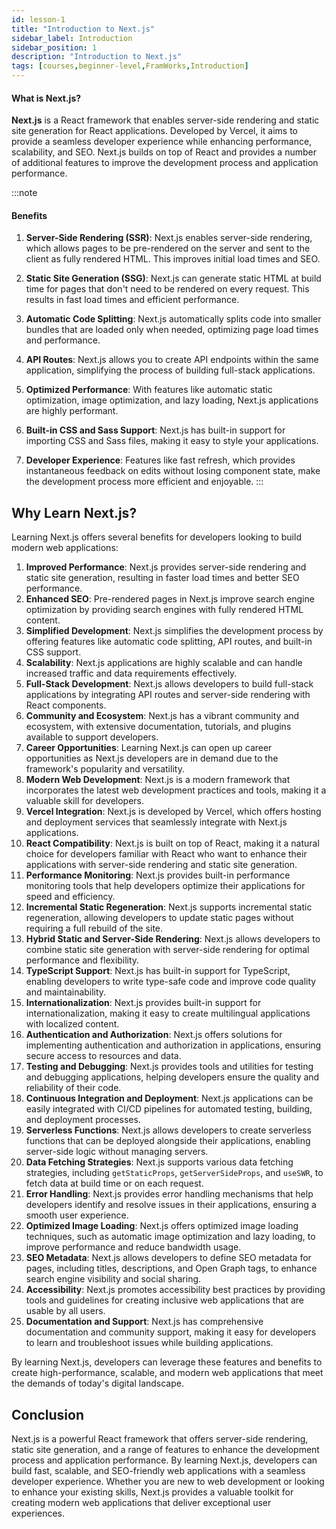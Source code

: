 ```yaml
---
id: lesson-1
title: "Introduction to Next.js"
sidebar_label: Introduction
sidebar_position: 1
description: "Introduction to Next.js"
tags: [courses,beginner-level,FramWorks,Introduction]
--- 
```

  

#### What is Next.js?

**Next.js** is a React framework that enables server-side rendering and static site generation for React applications. Developed by Vercel, it aims to provide a seamless developer experience while enhancing performance, scalability, and SEO. Next.js builds on top of React and provides a number of additional features to improve the development process and application performance.

:::note
#### Benefits

1. **Server-Side Rendering (SSR)**: Next.js enables server-side rendering, which allows pages to be pre-rendered on the server and sent to the client as fully rendered HTML. This improves initial load times and SEO.

2. **Static Site Generation (SSG)**: Next.js can generate static HTML at build time for pages that don't need to be rendered on every request. This results in fast load times and efficient performance.

3. **Automatic Code Splitting**: Next.js automatically splits code into smaller bundles that are loaded only when needed, optimizing page load times and performance.

4. **API Routes**: Next.js allows you to create API endpoints within the same application, simplifying the process of building full-stack applications.

5. **Optimized Performance**: With features like automatic static optimization, image optimization, and lazy loading, Next.js applications are highly performant.

6. **Built-in CSS and Sass Support**: Next.js has built-in support for importing CSS and Sass files, making it easy to style your applications.

7. **Developer Experience**: Features like fast refresh, which provides instantaneous feedback on edits without losing component state, make the development process more efficient and enjoyable.
:::


## Why Learn Next.js?

Learning Next.js offers several benefits for developers looking to build modern web applications:

1. **Improved Performance**: Next.js provides server-side rendering and static site generation, resulting in faster load times and better SEO performance.
2. **Enhanced SEO**: Pre-rendered pages in Next.js improve search engine optimization by providing search engines with fully rendered HTML content.
3. **Simplified Development**: Next.js simplifies the development process by offering features like automatic code splitting, API routes, and built-in CSS support.
4. **Scalability**: Next.js applications are highly scalable and can handle increased traffic and data requirements effectively.
5. **Full-Stack Development**: Next.js allows developers to build full-stack applications by integrating API routes and server-side rendering with React components.
6. **Community and Ecosystem**: Next.js has a vibrant community and ecosystem, with extensive documentation, tutorials, and plugins available to support developers.
7. **Career Opportunities**: Learning Next.js can open up career opportunities as Next.js developers are in demand due to the framework's popularity and versatility.
8. **Modern Web Development**: Next.js is a modern framework that incorporates the latest web development practices and tools, making it a valuable skill for developers.
9. **Vercel Integration**: Next.js is developed by Vercel, which offers hosting and deployment services that seamlessly integrate with Next.js applications.
10. **React Compatibility**: Next.js is built on top of React, making it a natural choice for developers familiar with React who want to enhance their applications with server-side rendering and static site generation.
11. **Performance Monitoring**: Next.js provides built-in performance monitoring tools that help developers optimize their applications for speed and efficiency.
12. **Incremental Static Regeneration**: Next.js supports incremental static regeneration, allowing developers to update static pages without requiring a full rebuild of the site.
13. **Hybrid Static and Server-Side Rendering**: Next.js allows developers to combine static site generation with server-side rendering for optimal performance and flexibility.
14. **TypeScript Support**: Next.js has built-in support for TypeScript, enabling developers to write type-safe code and improve code quality and maintainability.
15. **Internationalization**: Next.js provides built-in support for internationalization, making it easy to create multilingual applications with localized content.
16. **Authentication and Authorization**: Next.js offers solutions for implementing authentication and authorization in applications, ensuring secure access to resources and data.
17. **Testing and Debugging**: Next.js provides tools and utilities for testing and debugging applications, helping developers ensure the quality and reliability of their code.
18. **Continuous Integration and Deployment**: Next.js applications can be easily integrated with CI/CD pipelines for automated testing, building, and deployment processes.
19. **Serverless Functions**: Next.js allows developers to create serverless functions that can be deployed alongside their applications, enabling server-side logic without managing servers.
20. **Data Fetching Strategies**: Next.js supports various data fetching strategies, including `getStaticProps`, `getServerSideProps`, and `useSWR`, to fetch data at build time or on each request.
21. **Error Handling**: Next.js provides error handling mechanisms that help developers identify and resolve issues in their applications, ensuring a smooth user experience.
22. **Optimized Image Loading**: Next.js offers optimized image loading techniques, such as automatic image optimization and lazy loading, to improve performance and reduce bandwidth usage.
23. **SEO Metadata**: Next.js allows developers to define SEO metadata for pages, including titles, descriptions, and Open Graph tags, to enhance search engine visibility and social sharing.
24. **Accessibility**: Next.js promotes accessibility best practices by providing tools and guidelines for creating inclusive web applications that are usable by all users.
25. **Documentation and Support**: Next.js has comprehensive documentation and community support, making it easy for developers to learn and troubleshoot issues while building applications.

By learning Next.js, developers can leverage these features and benefits to create high-performance, scalable, and modern web applications that meet the demands of today's digital landscape.

## Conclusion

Next.js is a powerful React framework that offers server-side rendering, static site generation, and a range of features to enhance the development process and application performance. By learning Next.js, developers can build fast, scalable, and SEO-friendly web applications with a seamless developer experience. Whether you are new to web development or looking to enhance your existing skills, Next.js provides a valuable toolkit for creating modern web applications that deliver exceptional user experiences.
